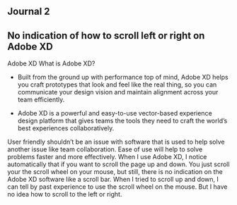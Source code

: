 
## Journal 2

## No indication of how to scroll left or right on Adobe XD

Adobe XD
What is Adobe XD? 
* Built from the ground up with performance top of mind, Adobe XD helps you craft prototypes that look and feel like the real thing, so you can communicate your design vision and maintain alignment across your team efficiently. 

* Adobe XD is a powerful and easy-to-use vector-based experience design platform that gives teams the tools they need to craft the world’s best experiences collaboratively. 

User friendly shouldn’t be an issue with software that is used to help solve another issue like team collaboration. Ease of use will help to solve problems faster and more effectively. When I use Adobe XD, I notice automatically that if you want to scroll the page up and down. You just scroll your the scroll wheel on your mouse, but still, there is no indication on the Adobe XD software like a scroll bar. When I tried to scroll up and down, I can tell by past experience to use the scroll wheel on the mouse. But I have no idea how to scroll to the left or right. 
